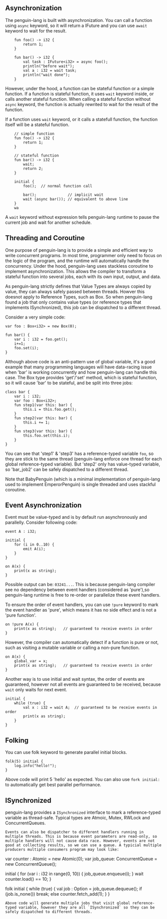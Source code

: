 ## Asynchronization
The penguin-lang is built with asynchronization. You can call a function using `async` keyword, so it will return a IFuture and you can use `await` keyword to wait for the result.
```
	fun foo() -> i32 {
		return 1;
	}

	fun bar() -> i32 {
		val task : IFuture<i32> = async foo();
		println("before wait");
		val a : i32 = wait task;
		println("wait done");
	}
```
However, under the hood, a function can be stateful function or a simple function. If a function is stateful function, it uses `wait` keyword inside, or calls another stateful function.
When calling a stateful function without `async` keyword, the function is actually rewrited to wait for the result of the function.

If a function uses `wait` keyword, or it calls a statefull function, the function itself will be a stateful function.
```
	// simple function
	fun foo() -> i32 {
		return 1;
	}

	// stateful function
	fun bar() -> i32 {
		wait;
		return 2;
	}

	initial {
		foo();	// normal function call

		bar();				// implicit wait 
		wait (async bar());	// equivalent to above line
	}
	wa
```

A `wait` keyword without expression tells penguin-lang runtime to pause the current job and wait for another schedule.

## Threading and Coroutine
One purpose of penguin-lang is to provide a simple and efficient way to write concurrent programs. In most time, programmer only need to focus on the logic of the program, and the runtime will automatically handle the concurrency. Under the hood, penguin-lang uses stackless coroutine to implement asynchronization. This allows the compiler to transform a stateful function into several jobs,
each with its own input, output, and data.

As penguin-lang strictly defines that Value Types are always copied by value, they can always safely passed between threads. Howver this doesnot apply to Reference Types, such as Box. 
So when penguin-lang found a job that only contains value types (or reference types that implements ISynchronized), this job can be dispatched to a different thread. 

Consider a very simple code:
```
var foo : Box<i32> = new Box(0);

fun bar() {
	var i : i32 = foo.get();
	i+=1;
	foo.set(i);
}
```

Although above code is an anti-pattern use of global variable, it's a good example that many programming languages will have data-racing issue when 'bar' is working concurrently and how penguin-lang can handle this case. The Box type provides 'get'/'set' method, which is stateful function, so it will cause 'bar' to be stateful, and be split into three jobs:
```
class bar {
	var i : i32;
	var foo : Box<i32>;
	fun step1(var this: bar) {
		this.i = this.foo.get();
	}
	fun step2(var this: bar) {
		this.i += 1;
	}
	fun step3(var this: bar) {
		this.foo.set(this.i);
	}
}
```

You can see that 'step1' & 'step3' has a reference-typed variable `foo`, so they are stick to the same thread (penguin-lang enforce one thread for each global reference-typed variable). 
But 'step2' only has value-typed variable, so 'bar_job2' can be safely dispatched to a different thread.

Note that BabyPenguin (which is a minimal implementation of penguin-lang used to implement EmperorPenguin) is single threaded and uses stackful coroutine. 


## Event Asynchronization

Event must be value-typed and is by default run asynchronously and parallelly. Consider following code:
```
event A : i32;

initial {
	for (i in 0..10) {
		emit A(i);
	}
}

on A(x) {
	print(x as string);
}
```
Possible output can be: `03241...`. This is because penguin-lang compiler see no dependency between event handlers (considered as 'pure'),so penguin-lang runtime is free to re-order or parallelize these event handlers.

To ensure the order of event handlers, you can use `!pure` keyword to mark the event handler as 'pure', which means it has no side effect and is not a 'pure function'. 
```
on !pure A(x) {
	print(x as string);   // guaranteed to receive events in order
}
```

However, the compiler can automatically detect if a function is pure or not, such as visiting a mutable variable or calling a non-pure function.
```
on A(x) {
	global_var = x;
	print(x as string);   // guaranteed to receive events in order
}
```

Another way is to use initial and wait syntax, the order of events are guaranteed, however not all events are guaranteed to be received, because `wait` only waits for next event.
```
initial {
	while (true) {
		val x : i32 = wait A;  // guaranteed to be receive events in order
		print(x as string);
	}
}
```


## Folking
You can use folk keyword to generate parallel initial blocks.
```
folk(5) initial {
	log.info("hello!");
}
```
Above code will print 5 'hello' as expected. You can also use `fork initial:` to automatically get best parallel performance.


## ISynchronized

penguin-lang provides a `ISynchronized` interface to mark a reference-typed variable as thread-safe. Typical types are Atmoic, Mutex, RWLock and ConcurrentQueues.

```
Events can also be dispatcher to different handlers running in multiple threads. This is because event parameters are read-only, so multiple handlers will not cause data race. However, events are not good at collecting results, so we can use a queue. A typicial multiple producers multiple consumers program may look like:
```
var counter : Atomic<i32> = new Atomic(0);
var job_queue: ConcurrentQueue<i32> = new ConcurrentQueue<i32>();

initial {
	for (var i : i32 in range(0, 10)) {
		job_queue.enqueue(i);
	}
	wait counter.load() == 10;
}

folk initial {
	while (true) {
		val job : Option<i32> = job_queue.dequeue();
		if (job.is_none()) 
			break;
		else 
			counter.fetch_add(1);
	}
}
```
Above code will generate multiple jobs that visit global reference-typed variable, however they are all `ISynchronized` so they can be safely dispatched to different threads. 
